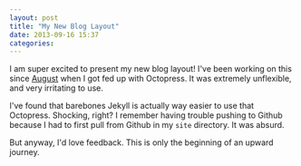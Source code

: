 ```yaml
---
layout: post
title: "My New Blog Layout"
date: 2013-09-16 15:37
categories: 
---
```


I am super excited to present my new blog layout! I've been working on this since [August](https://github.com/irosenb/irosenb.github.io/commit/3406b8a66cb8fd5a241d24fd318bcfb012635193) when I got fed up with Octopress. It was extremely unflexible, and very irritating to use. 

I've found that barebones Jekyll is actually way easier to use that Octopress. Shocking, right? I remember having trouble pushing to Github because I had to first pull from Github in my `site` directory. It was absurd. 

But anyway, I'd love feedback. This is only the beginning of an upward journey. 
